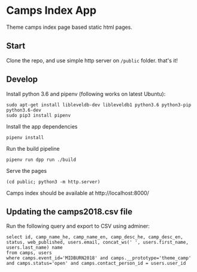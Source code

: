 # Camps Index App

Theme camps index page based static html pages.


## Start

Clone the repo, and use simple http server on `/public` folder. that's it!


## Develop

Install python 3.6 and pipenv (following works on latest Ubuntu):

```
sudo apt-get install libleveldb-dev libleveldb1 python3.6 python3-pip python3.6-dev
sudo pip3 install pipenv
```

Install the app dependencies

```
pipenv install
```

Run the build pipeline

```
pipenv run dpp run ./build
```

Serve the pages

```
(cd public; python3 -m http.server)
```

Camps index should be available at http://localhost:8000/


## Updating the camps2018.csv file

Run the following query and export to CSV using adminer:

```
select id, camp_name_he, camp_name_en, camp_desc_he, camp_desc_en, status, web_published, users.email, concat_ws(' ', users.first_name, users.last_name) name
from camps, users
where camps.event_id='MIDBURN2018' and camps.__prototype='theme_camp' and camps.status='open' and camps.contact_person_id = users.user_id
```
